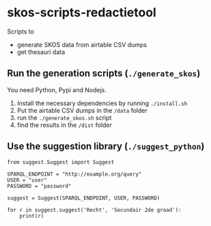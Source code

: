# skos-scripts-redactietool
Scripts to 

- generate SKOS data from airtable CSV dumps
- get thesauri data

## Run the generation scripts (`./generate_skos`)

You need Python, Pypi and Nodejs.

1. Install the necessary dependencies by running `./install.sh`
2. Put the airtable CSV dumps in the `/data` folder
3. run the `./generate_skos.sh` script
4. find the results in the `/dist` folder
## Use the suggestion library (`./suggest_python`)

```
from suggest.Suggest import Suggest

SPARQL_ENDPOINT = "http://example.org/query"
USER = "user"
PASSWORD = "password"

suggest = Suggest(SPARQL_ENDPOINT, USER, PASSWORD)

for r in suggest.suggest('Recht', 'Secundair 2de graad'):
    print(r)

```



